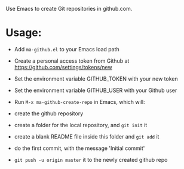 Use Emacs to create Git repositories in github.com.

# Usage:

* Add `ma-github.el` to your Emacs load path

* Create a personal access token from Github at https://github.com/settings/tokens/new

* Set the environment variable GITHUB_TOKEN with your new token

* Set the environment variable GITHUB_USER with your Github user

* Run `M-x ma-github-create-repo` in Emacs, which will:
 * create the github repository
 * create a folder for the local repository, and `git init` it
 * create a blank README file inside this folder and `git add` it
 * do the first commit, with the message 'Initial commit'
 * `git push -u origin master` it to the newly created github repo
